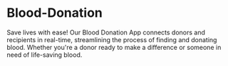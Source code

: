 # Blood-Donation
Save lives with ease! Our Blood Donation App connects donors and recipients in real-time, streamlining the process of finding and donating blood. Whether you're a donor ready to make a difference or someone in need of life-saving blood.
